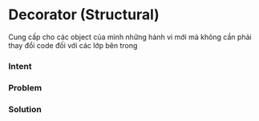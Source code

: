 # Decorator (Structural)
Cung cấp cho các object của mình những hành vi mới mà không cần phải thay đổi code đối với các lớp bên trong
### Intent

### Problem

### Solution
